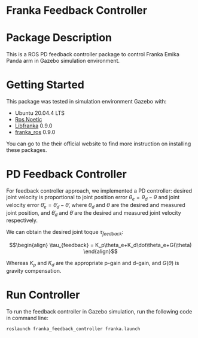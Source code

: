 # Franka Feedback Controller
# Package Description
This is a ROS PD feedback controller package to control Franka Emika Panda arm in Gazebo simulation environment.

# Getting Started 
This package was tested in simulation environment Gazebo with: 
* Ubuntu 20.04.4 LTS
* [Ros Noetic](http://wiki.ros.org/noetic)
* [Libfranka](https://frankaemika.github.io/docs/libfranka.html) 0.9.0
* [franka_ros](https://frankaemika.github.io/docs/franka_ros.html) 0.9.0 


You can go to the their official website to find more instruction on installing these packages. 

# PD Feedback Controller 
For feedback controller approach, we implemented a PD controller: desired joint velocity is proportional to joint position error $\theta_e=\theta_d-\theta$ and joint velocity error $\dot\theta_e=\dot\theta_d-\dot\theta$, where $\theta_d$ and $\theta$ are the desired and measured joint position, and $\dot\theta_d$ and $\dot\theta$ are the desired and measured joint velocity respectively. 

We can obtain the desired joint toque $\tau_{feedback}$:


$$\begin{align}
\tau_{feedback} = K_p\theta_e+K_d\dot\theta_e+G(\theta)
\end{align}$$

Whereas $K_p$ and $K_d$ are the appropriate p-gain and d-gain, and $G(\theta)$ is gravity compensation. 

# Run Controller 
To run the feedback controller in Gazebo simulation, run the following code in command line: 
```
roslaunch franka_feedback_controller franka.launch
```
